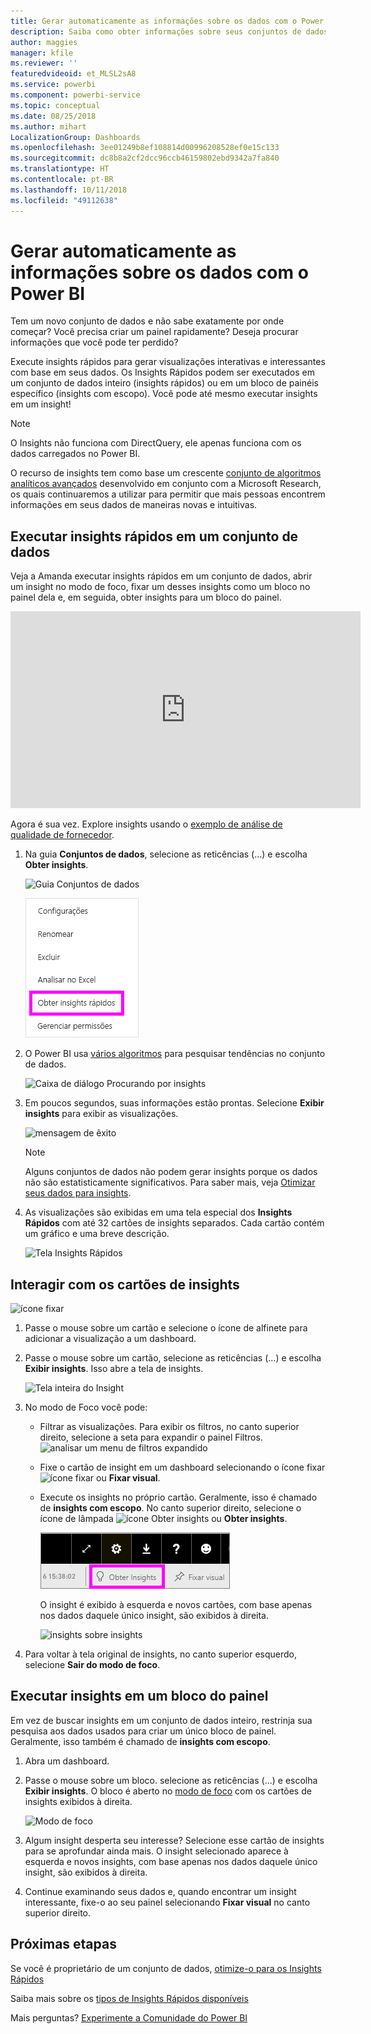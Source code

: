 ```yaml
---
title: Gerar automaticamente as informações sobre os dados com o Power BI
description: Saiba como obter informações sobre seus conjuntos de dados e blocos de painéis.
author: maggies
manager: kfile
ms.reviewer: ''
featuredvideoid: et_MLSL2sA8
ms.service: powerbi
ms.component: powerbi-service
ms.topic: conceptual
ms.date: 08/25/2018
ms.author: mihart
LocalizationGroup: Dashboards
ms.openlocfilehash: 3ee01249b8ef108814d00996208528ef0e15c133
ms.sourcegitcommit: dc8b8a2cf2dcc96ccb46159802ebd9342a7fa840
ms.translationtype: HT
ms.contentlocale: pt-BR
ms.lasthandoff: 10/11/2018
ms.locfileid: "49112638"
---
```

# <a name="automatically-generate-data-insights-with-power-bi"></a>Gerar automaticamente as informações sobre os dados com o Power BI
Tem um novo conjunto de dados e não sabe exatamente por onde começar?  Você precisa criar um painel rapidamente?  Deseja procurar informações que você pode ter perdido?

Execute insights rápidos para gerar visualizações interativas e interessantes com base em seus dados. Os Insights Rápidos podem ser executados em um conjunto de dados inteiro (insights rápidos) ou em um bloco de painéis específico (insights com escopo). Você pode até mesmo executar insights em um insight!

> [!NOTE]
> O Insights não funciona com DirectQuery, ele apenas funciona com os dados carregados no Power BI.
> 

O recurso de insights tem como base um crescente [conjunto de algoritmos analíticos avançados](service-insight-types.md) desenvolvido em conjunto com a Microsoft Research, os quais continuaremos a utilizar para permitir que mais pessoas encontrem informações em seus dados de maneiras novas e intuitivas.

## <a name="run-quick-insights-on-a-dataset"></a>Executar insights rápidos em um conjunto de dados
Veja a Amanda executar insights rápidos em um conjunto de dados, abrir um insight no modo de foco, fixar um desses insights como um bloco no painel dela e, em seguida, obter insights para um bloco do painel.

<iframe width="560" height="315" src="https://www.youtube.com/embed/et_MLSL2sA8" frameborder="0" allowfullscreen></iframe>


Agora é sua vez. Explore insights usando o [exemplo de análise de qualidade de fornecedor](sample-supplier-quality.md).

1. Na guia **Conjuntos de dados**, selecione as reticências (...) e escolha **Obter insights**.
   
    ![Guia Conjuntos de dados](media/service-insights/power-bi-ellipses.png)
   
    ![menu de reticências](media/service-insights/power-bi-tab.png)
2. O Power BI usa [vários algoritmos](service-insight-types.md) para pesquisar tendências no conjunto de dados.
   
    ![Caixa de diálogo Procurando por insights](media/service-insights/pbi_autoinsightssearching.png)
3. Em poucos segundos, suas informações estão prontas.  Selecione **Exibir insights** para exibir as visualizações.
   
    ![mensagem de êxito](media/service-insights/pbi_autoinsightsuccess.png)
   
    > [!NOTE]
    > Alguns conjuntos de dados não podem gerar insights porque os dados não são estatisticamente significativos.  Para saber mais, veja [Otimizar seus dados para insights](service-insights-optimize.md).
   > 
    
1. As visualizações são exibidas em uma tela especial dos **Insights Rápidos** com até 32 cartões de insights separados. Cada cartão contém um gráfico e uma breve descrição.
   
    ![Tela Insights Rápidos](media/service-insights/power-bi-insights.png)

## <a name="interact-with-the-insight-cards"></a>Interagir com os cartões de insights
  ![ícone fixar](media/service-insights/pbi_hover.png)

1. Passe o mouse sobre um cartão e selecione o ícone de alfinete para adicionar a visualização a um dashboard.
2. Passe o mouse sobre um cartão, selecione as reticências (...) e escolha **Exibir insights**. Isso abre a tela de insights.
   
    ![Tela inteira do Insight](media/service-insights/power-bi-insight-focus.png)
3. No modo de Foco você pode:
   
   * Filtrar as visualizações.  Para exibir os filtros, no canto superior direito, selecione a seta para expandir o painel Filtros.
        ![analisar um menu de filtros expandido](media/service-insights/power-bi-insights-filter-new.png)
   * Fixe o cartão de insight em um dashboard selecionando o ícone fixar ![ícone fixar](media/service-insights/power-bi-pin-icon.png) ou **Fixar visual**.
   * Execute os insights no próprio cartão. Geralmente, isso é chamado de **insights com escopo**. No canto superior direito, selecione o ícone de lâmpada ![ícone Obter insights](media/service-insights/power-bi-bulb-icon.png) ou **Obter insights**.
     
       ![barra de menus mostrando o ícone Obter Insights](media/service-insights/pbi-autoinsights-tile.png)
     
     O insight é exibido à esquerda e novos cartões, com base apenas nos dados daquele único insight, são exibidos à direita.
     
       ![insights sobre insights](media/service-insights/power-bi-insights-on-insights-new.png)
4. Para voltar à tela original de insights, no canto superior esquerdo, selecione **Sair do modo de foco**.

## <a name="run-insights-on-a-dashboard-tile"></a>Executar insights em um bloco do painel
Em vez de buscar insights em um conjunto de dados inteiro, restrinja sua pesquisa aos dados usados para criar um único bloco de painel. Geralmente, isso também é chamado de **insights com escopo**.

1. Abra um dashboard.
2. Passe o mouse sobre um bloco. selecione as reticências (...) e escolha **Exibir insights**. O bloco é aberto no [modo de foco](service-focus-mode.md) com os cartões de insights exibidos à direita.    
   
    ![Modo de foco](media/service-insights/pbi-insights-tile.png)    
4. Algum insight desperta seu interesse? Selecione esse cartão de insights para se aprofundar ainda mais. O insight selecionado aparece à esquerda e novos insights, com base apenas nos dados daquele único insight, são exibidos à direita.    
6. Continue examinando seus dados e, quando encontrar um insight interessante, fixe-o ao seu painel selecionando **Fixar visual** no canto superior direito.

## <a name="next-steps"></a>Próximas etapas
Se você é proprietário de um conjunto de dados, [otimize-o para os Insights Rápidos](service-insights-optimize.md)

Saiba mais sobre os [tipos de Insights Rápidos disponíveis](service-insight-types.md)

Mais perguntas? [Experimente a Comunidade do Power BI](http://community.powerbi.com/)

